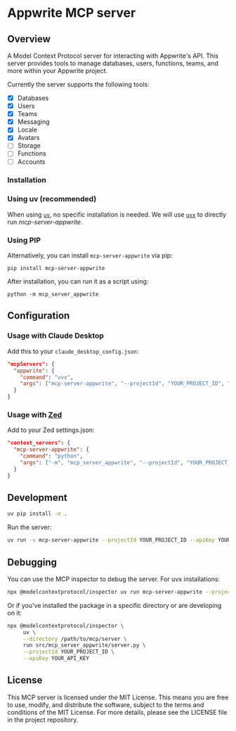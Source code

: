 # Appwrite MCP server

## Overview

A Model Context Protocol server for interacting with Appwrite's API. This server provides tools to manage databases, users, functions, teams, and more within your Appwrite project.

Currently the server supports the following tools:

- [x] Databases
- [x] Users
- [x] Teams
- [x] Messaging
- [x] Locale
- [x] Avatars
- [ ] Storage
- [ ] Functions
- [ ] Accounts

### Installation

### Using uv (recommended)

When using [`uv`](https://docs.astral.sh/uv/), no specific installation is needed. We will use [`uvx`](https://docs.astral.sh/uv/guides/tools/) to directly run *mcp-server-appwrite*.

### Using PIP

Alternatively, you can install `mcp-server-appwrite` via pip:

```
pip install mcp-server-appwrite
```

After installation, you can run it as a script using:

```
python -m mcp_server_appwrite
```

## Configuration

### Usage with Claude Desktop

Add this to your `claude_desktop_config.json`:

```json
"mcpServers": {
  "appwrite": {
    "command": "uvx",
    "args": ["mcp-server-appwrite", "--projectId", "YOUR_PROJECT_ID", "--apiKey", "YOUR_API_KEY"]
  }
}
```

### Usage with [Zed](https://github.com/zed-industries/zed)

Add to your Zed settings.json:

```json
"context_servers": {
  "mcp-server-appwrite": {
    "command": "python",
    "args": ["-m", "mcp_server_appwrite", "--projectId", "YOUR_PROJECT_ID", "--apiKey", "YOUR_API_KEY"]
  }
}
```

## Development

```bash
uv pip install -e .
```

Run the server:

```bash
uv run -v mcp-server-appwrite --projectId YOUR_PROJECT_ID --apiKey YOUR_API_KEY --endpoint YOUR_ENDPOINT
```

## Debugging

You can use the MCP inspector to debug the server. For uvx installations:

```bash
npx @modelcontextprotocol/inspector uv run mcp-server-appwrite --projectId YOUR_PROJECT_ID --apiKey YOUR_API_KEY --endpoint YOUR_ENDPOINT
```

Or if you've installed the package in a specific directory or are developing on it:

```bash
npx @modelcontextprotocol/inspector \
     uv \
     --directory /path/to/mcp/server \
     run src/mcp_server_appwrite/server.py \
     --projectId YOUR_PROJECT_ID \
     --apiKey YOUR_API_KEY
```

## License

This MCP server is licensed under the MIT License. This means you are free to use, modify, and distribute the software, subject to the terms and conditions of the MIT License. For more details, please see the LICENSE file in the project repository.